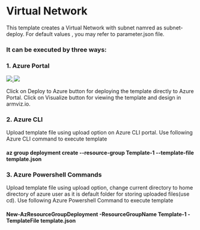 # Virtual Network 
This template creates a Virtual Network with subnet namred as subnet-deploy.
For default values , you may refer to parameter.json file.

### It can be executed by three ways:

### 1. Azure Portal 

<a href="https://portal.azure.com/#create/Microsoft.Template/uri/https%3A%2F%2Fraw.githubusercontent.com%2Friyaagrahari%2FAzure-Templates%2Fmaster%2FVNet_Template%2Ftemplate.json" target="_blank">
    <img src="http://azuredeploy.net/deploybutton.png"/>
</a>
<a href="http://armviz.io/#/?load=https%3A%2F%2Fraw.githubusercontent.com%2Friyaagrahari%2FAzure-Templates%2Fmaster%2FVNet_Template%2Ftemplate.json" target="_blank">
    <img src="http://armviz.io/visualizebutton.png"/>
</a>

Click on Deploy to Azure button for deploying the template directly to Azure Portal.
Click on Visualize button for viewing the template and design in armviz.io.

### 2. Azure CLI 

Upload template file using upload option on Azure CLI portal.
Use following Azure CLI command to execute template

#### az group deployment create --resource-group Template-1 --template-file template.json

### 3. Azure Powershell Commands

Upload template file using upload option, change current directory to home directory of azure user as it is default folder for storing uploaded files(use cd).
Use following Azure Powershell Command to execute template

#### New-AzResourceGroupDeployment -ResourceGroupName Template-1 -TemplateFile template.json

